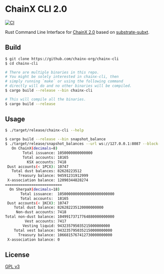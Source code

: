# ChainX CLI 2.0

[![CI](https://github.com/chainx-org/ChainX/workflows/ci/badge.svg)](https://github.com/chainx-org/ChainX/actions?workflow=ci)

Rust Command Line Interface for [ChainX 2.0](https://github.com/chainx-org/ChainX/tree/develop-2.0) based on [substrate-subxt](https://github.com/paritytech/substrate-subxt).

## Build

```bash
$ git clone https://github.com/chainx-org/chainx-cli
$ cd chainx-cli

# There are multiple binaries in this repo.
# You might be solely interested in chainx-cli, then
# simply running `make` or using the following command
# directly will do and no other binaries will be compiled.
$ cargo build --release --bin chainx-cli

# This will compile all the binaries.
$ cargo build --release
```

## Usage

```bash
$ ./target/release/chainx-cli --help
```

```bash
$ cargo build --release --bin snapshot_balance
$ ./target/release/snapshot_balances --url ws://127.0.0.1:8087 --block-number 2761158
   On ChainX(decimals=8)  
        Total issuance: 1050000000000000
        Total accounts: 18165
          KSX accounts: 7418
 Dust accounts(< 1PCX): 10747
   Total dust balances: 82628223512
      Treasury balance: 94591231912999
 X-association balance: 12090344828274
==========================
  On SherpaX(decimals=18) 
       Total issuance:  10500000000000000000000000
       Total accounts:  18165
 Dust accounts(< 1KCX): 10747
    Total dust balance: 826282235120000000000
     Non-dust accounts: 7418
Total non-dust balance: 10499173717764880000000000
         Vest accounts: 7417
        Vesting liquid: 943235795035215000000000
    Total vest balance: 9432357950352150000000000
      Treasury balance: 1066815767412730000000000
 X-association balance: 0
```
## License

[GPL v3](./LICENSE)
